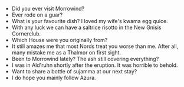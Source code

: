 - Did you ever visit Morrowind?
- Ever rode on a guar?
- What is your favourite dish? I loved my wife's kwama egg quice.
- With any luck we can have a saltrice risotto in the New Gnisis Cornerclub.
- Which House were you originally from?
- It still amazes me that most Nords treat you worse than me. After all, many mistake me as a Thalmor on first sight.
- Been to Morrowind lately? The ash still covering everything?
- I was in Ald'ruhn shortly after the eruption. It was horrible to behold.
- Want to share a bottle of sujamma at our next stay?
- I do hope you mainly follow Azura.
